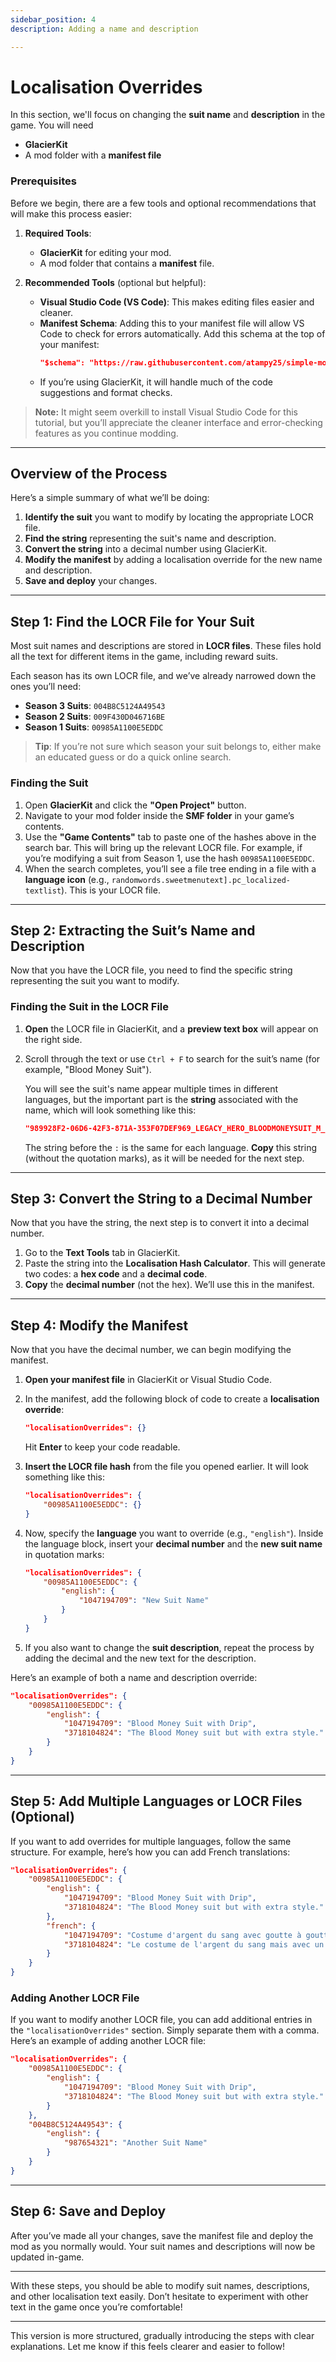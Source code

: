 ```yaml
---
sidebar_position: 4 
description: Adding a name and description

---
```


# Localisation Overrides

In this section, we'll focus on changing the **suit name** and **description** in the game. 
You will need 
- **GlacierKit** 
- A mod folder with a **manifest file**

### Prerequisites

Before we begin, there are a few tools and optional recommendations that will make this process easier:

1. **Required Tools**:
   - **GlacierKit** for editing your mod.
   - A mod folder that contains a **manifest** file.

2. **Recommended Tools** (optional but helpful):
   - **Visual Studio Code (VS Code)**: This makes editing files easier and cleaner.
   - **Manifest Schema**: Adding this to your manifest file will allow VS Code to check for errors automatically. Add this schema at the top of your manifest:
     ```json
     "$schema": "https://raw.githubusercontent.com/atampy25/simple-mod-framework/main/Mod%20Manager/src/lib/manifest-schema.json"
     ```
   - If you’re using GlacierKit, it will handle much of the code suggestions and format checks.

> **Note:** It might seem overkill to install Visual Studio Code for this tutorial, but you’ll appreciate the cleaner interface and error-checking features as you continue modding.

---

## Overview of the Process

Here’s a simple summary of what we’ll be doing:

1. **Identify the suit** you want to modify by locating the appropriate LOCR file.
2. **Find the string** representing the suit's name and description.
3. **Convert the string** into a decimal number using GlacierKit.
4. **Modify the manifest** by adding a localisation override for the new name and description.
5. **Save and deploy** your changes.

---

## Step 1: Find the LOCR File for Your Suit

Most suit names and descriptions are stored in **LOCR files**. These files hold all the text for different items in the game, including reward suits.

Each season has its own LOCR file, and we’ve already narrowed down the ones you’ll need:
- **Season 3 Suits**: `004B8C5124A49543`
- **Season 2 Suits**: `009F430D046716BE`
- **Season 1 Suits**: `00985A1100E5EDDC`

> **Tip**: If you’re not sure which season your suit belongs to, either make an educated guess or do a quick online search.

### Finding the Suit

1. Open **GlacierKit** and click the **"Open Project"** button.
2. Navigate to your mod folder inside the **SMF folder** in your game’s contents.
3. Use the **"Game Contents"** tab to paste one of the hashes above in the search bar. This will bring up the relevant LOCR file. For example, if you’re modifying a suit from Season 1, use the hash `00985A1100E5EDDC`.
4. When the search completes, you’ll see a file tree ending in a file with a **language icon** (e.g., `randomwords.sweetmenutext].pc_localized-textlist`). This is your LOCR file.

---

## Step 2: Extracting the Suit’s Name and Description

Now that you have the LOCR file, you need to find the specific string representing the suit you want to modify.

### Finding the Suit in the LOCR File

1. **Open** the LOCR file in GlacierKit, and a **preview text box** will appear on the right side.
2. Scroll through the text or use `Ctrl + F` to search for the suit’s name (for example, "Blood Money Suit").
   
   You will see the suit's name appear multiple times in different languages, but the important part is the **string** associated with the name, which will look something like this:
   ```json
   "989928F2-06D6-42F3-871A-353F07DEF969_LEGACY_HERO_BLOODMONEYSUIT_M_HPA2293_NAME_": "Blood Money Suit"
   ```
   The string before the `:` is the same for each language. **Copy** this string (without the quotation marks), as it will be needed for the next step.

---

## Step 3: Convert the String to a Decimal Number

Now that you have the string, the next step is to convert it into a decimal number.

1. Go to the **Text Tools** tab in GlacierKit.
2. Paste the string into the **Localisation Hash Calculator**. This will generate two codes: a **hex code** and a **decimal code**.
3. **Copy** the **decimal number** (not the hex). We’ll use this in the manifest.

---

## Step 4: Modify the Manifest

Now that you have the decimal number, we can begin modifying the manifest.

1. **Open your manifest file** in GlacierKit or Visual Studio Code.
2. In the manifest, add the following block of code to create a **localisation override**:
   ```json
   "localisationOverrides": {}
   ```
   Hit **Enter** to keep your code readable.

3. **Insert the LOCR file hash** from the file you opened earlier. It will look something like this:
   ```json
   "localisationOverrides": {
       "00985A1100E5EDDC": {}
   }
   ```

4. Now, specify the **language** you want to override (e.g., `"english"`). Inside the language block, insert your **decimal number** and the **new suit name** in quotation marks:
   ```json
   "localisationOverrides": {
       "00985A1100E5EDDC": {
           "english": {
               "1047194709": "New Suit Name"
           }
       }
   }
   ```

5. If you also want to change the **suit description**, repeat the process by adding the decimal and the new text for the description.

Here’s an example of both a name and description override:
```json
"localisationOverrides": {
    "00985A1100E5EDDC": {
        "english": {
            "1047194709": "Blood Money Suit with Drip",
            "3718104824": "The Blood Money suit but with extra style."
        }
    }
}
```

---

## Step 5: Add Multiple Languages or LOCR Files (Optional)

If you want to add overrides for multiple languages, follow the same structure. For example, here’s how you can add French translations:

```json
"localisationOverrides": {
    "00985A1100E5EDDC": {
        "english": {
            "1047194709": "Blood Money Suit with Drip",
            "3718104824": "The Blood Money suit but with extra style."
        },
        "french": {
            "1047194709": "Costume d'argent du sang avec goutte à goutte",
            "3718104824": "Le costume de l'argent du sang mais avec un style supplémentaire."
        }
    }
}
```

### Adding Another LOCR File

If you want to modify another LOCR file, you can add additional entries in the `"localisationOverrides"` section. Simply separate them with a comma. Here’s an example of adding another LOCR file:

```json
"localisationOverrides": {
    "00985A1100E5EDDC": {
        "english": {
            "1047194709": "Blood Money Suit with Drip",
            "3718104824": "The Blood Money suit but with extra style."
        }
    },
    "004B8C5124A49543": {
        "english": {
            "987654321": "Another Suit Name"
        }
    }
}
```

---

## Step 6: Save and Deploy

After you’ve made all your changes, save the manifest file and deploy the mod as you normally would. Your suit names and descriptions will now be updated in-game.

---

With these steps, you should be able to modify suit names, descriptions, and other localisation text easily. Don’t hesitate to experiment with other text in the game once you’re comfortable!

---

This version is more structured, gradually introducing the steps with clear explanations. Let me know if this feels clearer and easier to follow!